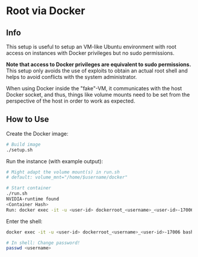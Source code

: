 # Root via Docker

## Info
This setup is useful to setup an VM-like Ubuntu environment with root access on instances with Docker privileges but no sudo permissions.

**Note that access to Docker privileges are equivalent to sudo permissions.**  
This setup only avoids the use of exploits to obtain an actual root shell and helps to avoid conflicts with the system administrator.

When using Docker inside the "fake"-VM, it communicates with the host Docker socket, and thus, things like volume mounts need to be set from the perspective of the host in order to work as expected.

## How to Use

Create the Docker image:  
```bash
# Build image
./setup.sh
```

Run the instance (with example output):  
```bash
# Might adapt the volume mount(s) in run.sh
# default: volume_mnt="/home/$username/docker"

# Start container
./run.sh
NVIDIA-runtime found
<Container Hash>
Run: docker exec -it -u <user-id> dockerroot_<username>_<user-id>-17006 bash
```

Enter the shell:  
```bash
docker exec -it -u <user-id> dockerroot_<username>_<user-id>-17006 bash

# In shell: Change password!
passwd <username>
```
